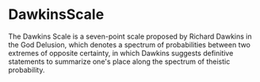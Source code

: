 # DawkinsScale

The Dawkins Scale is a seven-point scale proposed by Richard Dawkins in the God Delusion, which denotes a spectrum of probabilities between two extremes of opposite certainty, in which Dawkins suggests definitive statements to summarize one's place along the spectrum of theistic probability.
